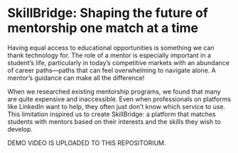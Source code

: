 # SkillBridge: Shaping the future of mentorship one match at a time

Having equal access to educational opportunities is something we can thank technology for. The role of a mentor is especially important in a student’s life, particularly in today’s competitive markets with an abundance of career paths—paths that can feel overwhelming to navigate alone. A mentor’s guidance can make all the difference!

When we researched existing mentorship programs, we found that many are quite expensive and inaccessible. Even when professionals on platforms like LinkedIn want to help, they often just don’t know which service to use. This limitation inspired us to create SkillBridge: a platform that matches students with mentors based on their interests and the skills they wish to develop.

DEMO VIDEO IS UPLOADED TO THIS REPOSITORIUM.



